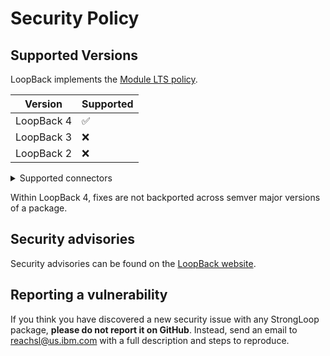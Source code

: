 # Security Policy

## Supported Versions

LoopBack implements the
[Module LTS policy](https://github.com/CloudNativeJS/ModuleLTS).

| Version    | Supported          |
| ---------- | ------------------ |
| LoopBack 4 | :white_check_mark: |
| LoopBack 3 | :x:                |
| LoopBack 2 | :x:                |

<details>
<summary>Supported connectors</summary>

- [Memory connector](https://loopback.io/doc/en/lb4/Memory-connector.html)

**Database connectors**

- [Cassandra connector](https://loopback.io/doc/en/lb4/Cassandra-connector.html)
- [CouchDB connector](https://loopback.io/doc/en/lb4/Couchdb2-connector.html)
- [Cloudant connector](https://loopback.io/doc/en/lb4/Cloudant-connector.html)
- [DashDB connector](https://loopback.io/doc/en/lb4/DashDB.html)
- [IBM Db2 connector](https://loopback.io/doc/en/lb4/DB2-connector.html)
- [IBM Db2 for iSeries connector(deprecated)](https://loopback.io/doc/en/lb4/DB2-iSeries-connector.html)
- [IBM Db2 for i connector](https://loopback.io/doc/en/lb4/DB2-for-i-connector.html)
- [IBM Db2 for z/OS connector](https://loopback.io/doc/en/lb4/DB2-for-z-OS-connector.html)
- [Informix connector](https://loopback.io/doc/en/lb4/Informix.html)
- [MongoDB connector](https://loopback.io/doc/en/lb4/MongoDB-connector.html)
- [MySQL connector](https://loopback.io/doc/en/lb4/MySQL-connector.html)
- [Oracle connector](https://loopback.io/doc/en/lb4/Oracle-connector.html)
- [PostgreSQL connector](https://loopback.io/doc/en/lb4/PostgreSQL-connector.html)
- [Redis connector](https://loopback.io/doc/en/lb4/Redis-connector.html)
- [Redis key-value connector](https://loopback.io/doc/en/lb4/kv-redis-connector.html)
- [SQL Server connector](https://loopback.io/doc/en/lb4/SQL-Server-connector.html)
- [SQLite3 connector](https://loopback.io/doc/en/lb4/SQLite3.html)
- [z/OS Connect Enterprise Edition connector](https://loopback.io/doc/en/lb4/zOSconnectEE.html)

**Other connectors**

- [Email connector](https://loopback.io/doc/en/lb4/Email-connector.html)
- [JSON RPC connector](https://loopback.io/doc/en/lb4/JSON-RPC-connector.html)
- [MQ Light connector](https://loopback.io/doc/en/lb4/MQLight-connector.html)
- [Push connector](https://loopback.io/doc/en/lb4/Push-connector.html)
- [Remote connector](https://loopback.io/doc/en/lb4/Remote-connector.html)
- [REST connector](https://loopback.io/doc/en/lb4/REST-connector.html)
- [SOAP connector](https://loopback.io/doc/en/lb4/SOAP-connector.html)
- [Storage connector](https://loopback.io/doc/en/lb4/Storage-connector.html)
- [Swagger connector](https://loopback.io/doc/en/lb4/Swagger-connector.html)

</details>

Within LoopBack 4, fixes are not backported across semver major versions of a
package.

## Security advisories

Security advisories can be found on the
[LoopBack website](https://loopback.io/doc/en/sec/index.html).

## Reporting a vulnerability

If you think you have discovered a new security issue with any StrongLoop
package, **please do not report it on GitHub**. Instead, send an email to
reachsl@us.ibm.com with a full description and steps to reproduce.

